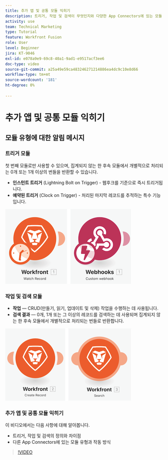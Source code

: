 ```yaml
---
title: 추가 앱 및 공통 모듈 익히기
description: 트리거, 작업 및 검색이 무엇인지와 다양한 App Connectors에 있는 모듈 유형이 어떻게 작동하는지 알아봅니다. [!DNL Adobe Workfront Fusion].
activity: use
team: Technical Marketing
type: Tutorial
feature: Workfront Fusion
role: User
level: Beginner
jira: KT-9046
exl-id: e078a9e9-69c8-40a1-9ad1-e9517acf3ee6
doc-type: video
source-git-commit: a25a49e59ca483246271214886ea4dc9c10e8d66
workflow-type: tm+mt
source-wordcount: '181'
ht-degree: 0%

---
```


# 추가 앱 및 공통 모듈 익히기

## 모듈 유형에 대한 알림 메시지

### 트리거 모듈

첫 번째 모듈로만 사용할 수 있으며, 집계되지 않는 한 후속 모듈에서 개별적으로 처리되는 0개 또는 1개 이상의 번들을 반환할 수 있습니다.

* **인스턴트 트리거** (Lightning Bolt on Trigger) - 웹후크를 기준으로 즉시 트리거됩니다.
* **예약된 트리거** (Clock on Trigger) - 처리된 마지막 레코드를 추적하는 특수 기능입니다.

![트리거 모듈의 이미지](assets/beyond-basic-modules-1.png)

### 작업 및 검색 모듈

* **작업** — CRUD(만들기, 읽기, 업데이트 및 삭제) 작업을 수행하는 데 사용됩니다.
* **검색 결과** — 0개, 1개 또는 그 이상의 레코드를 검색하는 데 사용되며 집계되지 않는 한 후속 모듈에서 개별적으로 처리되는 번들로 반환합니다.

![작업 및 검색 모듈의 이미지](assets/beyond-basic-modules-2.png)

### 추가 앱 및 공통 모듈 익히기

이 비디오에서는 다음 사항에 대해 알아봅니다.

* 트리거, 작업 및 검색의 정의와 차이점
* 다른 App Connectors에 있는 모듈 유형과 작동 방식

>[!VIDEO](https://video.tv.adobe.com/v/335287/?quality=12&learn=on)
